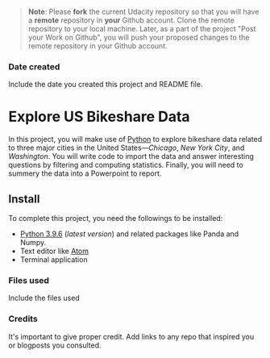 >**Note**: Please **fork** the current Udacity repository so that you will have a **remote** repository in **your** Github account. Clone the remote repository to your local machine. Later, as a part of the project "Post your Work on Github", you will push your proposed changes to the remote repository in your Github account.

### Date created
Include the date you created this project and README file.

# Explore US Bikeshare Data
In this project, you will make use of [Python](https://www.python.org/downloads/) to explore bikeshare data related to  three major cities in the United States—_Chicago_, _New York City_, and _Washington_. You will write code to import the data and answer interesting questions by filtering and computing statistics. Finally, you will need to summery the data into a Powerpoint to report.  

## Install
To complete this project, you need the followings to be installed:

- [Python 3.9.6](https://www.python.org/downloads/) (_latest version_) and related packages like Panda and Numpy.
- Text editor like [Atom](https://atom.io)
- Terminal application

### Files used
Include the files used

### Credits
It's important to give proper credit. Add links to any repo that inspired you or blogposts you consulted.
